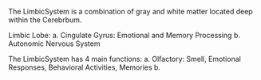 The LimbicSystem is a combination of gray and white matter located deep within the Cerebrbum.

Limbic Lobe:
  a. Cingulate Gyrus: Emotional and Memory Processing
  b. Autonomic Nervous System


The LimbicSystem has 4 main functions:
  a. Olfactory: Smell, Emotional Responses, Behavioral Activities, Memories
  b. 



  